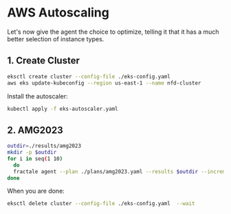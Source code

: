 # AWS Autoscaling

Let's now give the agent the choice to optimize, telling it that it has a much better selection of instance types.

## 1. Create Cluster

```bash
eksctl create cluster --config-file ./eks-config.yaml 
aws eks update-kubeconfig --region us-east-1 --name nfd-cluster
```

Install the autoscaler:

```bash
kubectl apply -f eks-autoscaler.yaml
```

## 2. AMG2023

```bash
outdir=./results/amg2023
mkdir -p $outdir
for i in seq(1 10)
  do
  fractale agent --plan ./plans/amg2023.yaml --results $outdir --incremental
done
```




When you are done:

```bash
eksctl delete cluster --config-file ./eks-config.yaml  --wait
```
